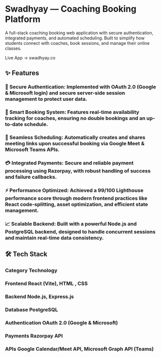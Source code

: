 

# Swadhyay — Coaching Booking Platform
A full-stack coaching booking web application with secure authentication, integrated payments, and automated scheduling. Built to simplify how students connect with coaches, book sessions, and manage their online classes.

Live App → swadhyay.co

## ✨ Features
### 🔐 Secure Authentication: Implemented with OAuth 2.0 (Google & Microsoft login) and secure server-side session management to protect user data.

### 📅 Smart Booking System: Features real-time availability tracking for coaches, ensuring no double bookings and an up-to-date schedule.

### 🤝 Seamless Scheduling: Automatically creates and shares meeting links upon successful booking via Google Meet & Microsoft Teams APIs.

### 💳 Integrated Payments: Secure and reliable payment processing using Razorpay, with robust handling of success and failure callbacks.

### ⚡ Performance Optimized: Achieved a 99/100 Lighthouse performance score through modern frontend practices like React code-splitting, asset optimization, and efficient state management.

### 📈 Scalable Backend: Built with a powerful Node.js and PostgreSQL backend, designed to handle concurrent sessions and maintain real-time data consistency.

## 🛠️ Tech Stack
### Category	Technology
### Frontend	React (Vite), HTML , CSS
### Backend	Node.js, Express.js
### Database	PostgreSQL
### Authentication	OAuth 2.0 (Google & Microsoft)
### Payments	Razorpay API
### APIs	Google Calendar/Meet API, Microsoft Graph API (Teams)
